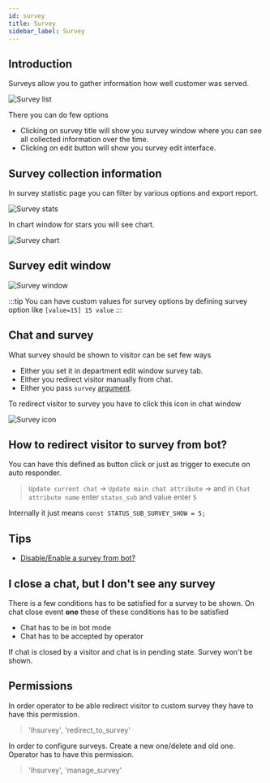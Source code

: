 ```yaml
---
id: survey
title: Survey
sidebar_label: Survey
---
```


## Introduction

Surveys allow you to gather information how well customer was served.

![Survey list](/img/chat/survey-list.jpg)

There you can do few options

* Clicking on survey title will show you survey window where you can see all collected information over the time.
* Clicking on edit button will show you survey edit interface.

## Survey collection information

In survey statistic page you can filter by various options and export report.

![Survey stats](/img/chat/survey-stats.jpg)

In chart window for stars you will see chart.

![Survey chart](/img/chat/survey-chart.jpg)

## Survey edit window

![Survey window](/img/chat/survey-window.jpg)

:::tip
You can have custom values for survey options by defining survey option like
`[value=15] 15 value`
:::

## Chat and survey

What survey should be shown to visitor can be set few ways

* Either you set it in department edit window survey tab.
* Either you redirect visitor manually from chat.
* Either you pass `survey` [argument](javascript-arguments.md).

To redirect visitor to survey you have to click this icon in chat window

![Survey icon](/img/chat/survey-icon.jpg)

## How to redirect visitor to survey from bot?

You can have this defined as button click or just as trigger to execute on auto responder.

> `Update current chat` -> `Update main chat attribute` -> and in `Chat attribute name` enter `status_sub` and value enter `5`

Internally it just means `const STATUS_SUB_SURVEY_SHOW = 5;`

## Tips

* [Disable/Enable a survey from bot?](https://doc.livehelperchat.com/docs/bot/survey-control-from-bot/)

## I close a chat, but I don't see any survey

There is a few conditions has to be satisfied for a survey to be shown. On chat close event **one** these of these conditions has to be satisfied

* Chat has to be in bot mode
* Chat has to be accepted by operator

If chat is closed by a visitor and chat is in pending state. Survey won't be shown.

## Permissions

In order operator to be able redirect visitor to custom survey they have to have this permission.

> 'lhsurvey', 'redirect_to_survey'

In order to configure surveys. Create a new one/delete and old one. Operator has to have this permission.

> 'lhsurvey', 'manage_survey'
